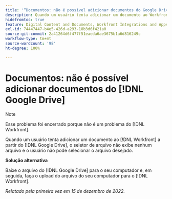 ```yaml
---
title: '“Documentos: não é possível adicionar documentos do Google Drive”'
description: Quando um usuário tenta adicionar um documento ao Workfront a partir do Google Drive, o seletor de arquivos não exibe nenhum arquivo e o usuário não pode selecionar o arquivo desejado.
hidefromtoc: true
feature: Digital Content and Documents, Workfront Integrations and Apps
exl-id: 74447447-b4e5-426d-a293-18b3d6f421a0
source-git-commit: 2a41264d6f477f51eaeda6ae3675b1a6d816249c
workflow-type: tm+mt
source-wordcount: '98'
ht-degree: 100%

---
```


# Documentos: não é possível adicionar documentos do [!DNL Google Drive]

<!--On WF and WFP TOCs-->

>[!NOTE]
>
>Esse problema foi encerrado porque não é um problema do [!DNL Workfront].

Quando um usuário tenta adicionar um documento ao [!DNL Workfront] a partir do [!DNL Google Drive], o seletor de arquivo não exibe nenhum arquivo e o usuário não pode selecionar o arquivo desejado.

**Solução alternativa**

Baixe o arquivo do [!DNL Google Drive] para o seu computador e, em seguida, faça o upload do arquivo do seu computador para o [!DNL Workfront].

_Relatado pela primeira vez em 15 de dezembro de 2022._
